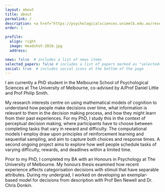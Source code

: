 ```yaml
---
layout: about
title: about
permalink: /
description: <a href="https://psychologicalsciences.unimelb.edu.au/research/research-initiatives/our-work/knowlab">Knowledge, Information & Learning Lab</a>, The University of Melbourne.
order: 1

profile:
  align: right
  image: Headshot-2018.jpg
  address:

news: false  # includes a list of news items
selected_papers: false # includes a list of papers marked as "selected={true}"
social: true  # includes social icons at the bottom of the page
---
```


<!---My name is Deborah Jingfen Lin (林静芬).-->
I am currently a PhD student in the Melbourne School of Psychological Sciences at The University of Melbourne, co-advised by A/Prof Daniel Little and Prof Philip Smith.

My research interests centre on using mathematical models of cognition to understand how people make decisions over time, what information is relevant to them in the decision making process, and how they might learn from their past experiences. For my PhD, I study this in the context of perceptual decision making, where participants have to choose between completing tasks that vary in reward and difficulty. The computational models I employ draw upon principles of reinforcement learning and sequential sampling, and aim to capture both choices and response times. A second ongoing project aims to explore how well people schedule tasks of varying difficulty, rewards, and deadlines within a limited time.

Prior to my PhD, I completed my BA with an Honours in Psychology at The University of Melbourne. My honours thesis examined how recent experience affects categorisation decisions with stimuli that have separable attributes. During my undergrad, I worked on developing an exemplar-based model for decisions from description with Prof Ben Newell and Dr. Chris Donkin.
